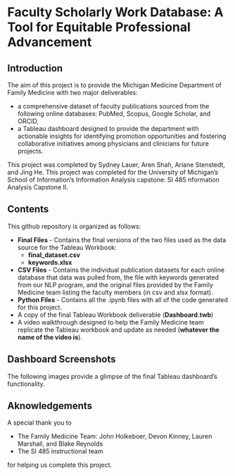 # Faculty Scholarly Work Database: A Tool for Equitable Professional Advancement

## Introduction
The aim of this project is to provide the Michigan Medicine Department of Family Medicine with two major deliverables:
- a comprehensive dataset of faculty publications sourced from the following online databases: PubMed, Scopus, Google Scholar, and ORCID, 
- a Tableau dashboard designed to provide the department with actionable insights for identifying promotion opportunities and fostering collaborative initiatives among physicians and clinicians for future projects.   

This project was completed by Sydney Lauer, Aren Shah, Ariane Stenstedt, and Jing He. This project was completed for the University of Michigan’s School of Information’s Information Analysis capstone: SI 485 nformation Analysis Capstone II. 

## Contents
This github repository is organized as follows: 
- **Final Files** - Contains the final versions of the two files used as the data source for the Tableau Workbook:
  - **final_dataset.csv**
  - **keywords.xlsx**
- **CSV Files** - Contains the individual publication datasets for each online database that data was pulled from, the file with  keywords generated from our NLP program, and the original files provided by the Family Medicine team listing the faculty members (in csv and xlsx format).  
- **Python Files** - Contains all the .ipynb files with all of the code generated for this project. 
- A copy of the final Tableau Workbook deliverable (**Dashboard.twb**)
- A video walkthrough designed to help the Family Medicine team replicate the Tableau workbook and update as needed (**whatever the name of the video is**). 

## Dashboard Screenshots 
The following images provide a glimpse of the final Tableau dashboard’s functionality.

## Aknowledgements
A special thank you to 
- The Family Medicine Team: John Holkeboer, Devon Kinney, Lauren Marshall, and Blake Reynolds
- The SI 485 instructional team

for helping us complete this project.
